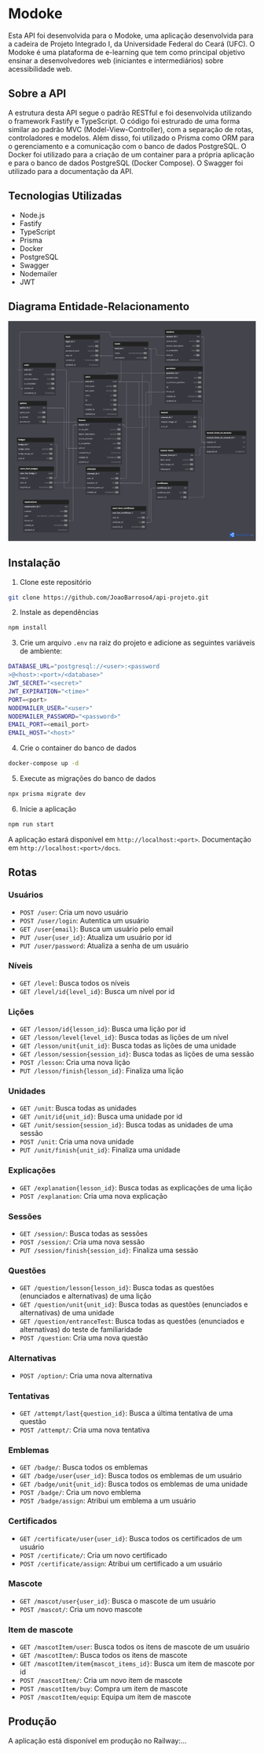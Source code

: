 # Modoke
Esta API foi desenvolvida para o Modoke, uma aplicação desenvolvida para a cadeira de Projeto Integrado I, da Universidade Federal do Ceará (UFC). O Modoke é uma plataforma de e-learning que tem como principal objetivo ensinar a desenvolvedores web (iniciantes e intermediários) sobre acessibilidade web. 

## Sobre a API
A estrutura desta API segue o padrão RESTful e foi desenvolvida utilizando o framework Fastify e TypeScript. O código foi estrurado de uma forma similar ao padrão MVC (Model-View-Controller), com a separação de rotas, controladores e modelos. Além disso, foi utilizado o Prisma como ORM para o gerenciamento e a comunicação com o banco de dados PostgreSQL. O Docker foi utilizado para a criação de um container para a própria aplicação e para o banco de dados PostgreSQL (Docker Compose). O Swagger foi utilizado para a documentação da API.

## Tecnologias Utilizadas
- Node.js
- Fastify
- TypeScript
- Prisma
- Docker
- PostgreSQL
- Swagger
- Nodemailer
- JWT

## Diagrama Entidade-Relacionamento
![Diagrama Entidade-Relacionamento](er-diagram.png)

## Instalação
1. Clone este repositório
```bash
git clone https://github.com/JoaoBarroso4/api-projeto.git
```
2. Instale as dependências
```bash
npm install
```
3. Crie um arquivo `.env` na raiz do projeto e adicione as seguintes variáveis de ambiente:
```bash
DATABASE_URL="postgresql://<user>:<password
>@<host>:<port>/<database>"
JWT_SECRET="<secret>"
JWT_EXPIRATION="<time>"
PORT=<port>
NODEMAILER_USER="<user>"
NODEMAILER_PASSWORD="<password>"
EMAIL_PORT=<email_port>
EMAIL_HOST="<host>"
```
4. Crie o container do banco de dados
```bash
docker-compose up -d
```
5. Execute as migrações do banco de dados
```bash
npx prisma migrate dev
```
6. Inicie a aplicação
```bash
npm run start
```
A aplicação estará disponível em `http://localhost:<port>`. Documentação em `http://localhost:<port>/docs`.

## Rotas
### Usuários
- `POST /user`: Cria um novo usuário
- `POST /user/login`: Autentica um usuário
- `GET /user{email}`: Busca um usuário pelo email
- `PUT /user{user_id}`: Atualiza um usuário por id
- `PUT /user/password`: Atualiza a senha de um usuário

### Níveis
- `GET /level`: Busca todos os níveis
- `GET /level/id{level_id}`: Busca um nível por id

### Lições
- `GET /lesson/id{lesson_id}`: Busca uma lição por id
- `GET /lesson/level{level_id}`: Busca todas as lições de um nível
- `GET /lesson/unit{unit_id}`: Busca todas as lições de uma unidade
- `GET /lesson/session{session_id}`: Busca todas as lições de uma sessão
- `POST /lesson`: Cria uma nova lição
- `PUT /lesson/finish{lesson_id}`: Finaliza uma lição

### Unidades
- `GET /unit`: Busca todas as unidades
- `GET /unit/id{unit_id}`: Busca uma unidade por id
- `GET /unit/session{session_id}`: Busca todas as unidades de uma sessão
- `POST /unit`: Cria uma nova unidade
- `PUT /unit/finish{unit_id}`: Finaliza uma unidade

### Explicações
- `GET /explanation{lesson_id}`: Busca todas as explicações de uma lição
- `POST /explanation`: Cria uma nova explicação

### Sessões
- `GET /session/`: Busca todas as sessões
- `POST /session/`: Cria uma nova sessão
- `PUT /session/finish{session_id}`: Finaliza uma sessão

### Questões
- `GET /question/lesson{lesson_id}`: Busca todas as questões (enunciados e alternativas) de uma lição
- `GET /question/unit{unit_id}`: Busca todas as questões (enunciados e alternativas) de uma unidade
- `GET /question/entranceTest`: Busca todas as questões (enunciados e alternativas) do teste de familiaridade
- `POST /question`: Cria uma nova questão

### Alternativas
- `POST /option/`: Cria uma nova alternativa

### Tentativas
- `GET /attempt/last{question_id}`: Busca a última tentativa de uma questão
- `POST /attempt/`: Cria uma nova tentativa

### Emblemas
- `GET /badge/`: Busca todos os emblemas
- `GET /badge/user{user_id}`: Busca todos os emblemas de um usuário
- `GET /badge/unit{unit_id}`: Busca todos os emblemas de uma unidade
- `POST /badge/`: Cria um novo emblema
- `POST /badge/assign`: Atribui um emblema a um usuário

### Certificados
- `GET /certificate/user{user_id}`: Busca todos os certificados de um usuário
- `POST /certificate/`: Cria um novo certificado
- `POST /certificate/assign`: Atribui um certificado a um usuário

### Mascote
- `GET /mascot/user{user_id}`: Busca o mascote de um usuário
- `POST /mascot/`: Cria um novo mascote

### Item de mascote
- `GET /mascotItem/user`: Busca todos os itens de mascote de um usuário
- `GET /mascotItem/`: Busca todos os itens de mascote
- `GET /mascotItem/item{mascot_items_id}`: Busca um item de mascote por id
- `POST /mascotItem/`: Cria um novo item de mascote
- `POST /mascotItem/buy`: Compra um item de mascote
- `POST /mascotItem/equip`: Equipa um item de mascote

## Produção
A aplicação está disponível em produção no Railway:...